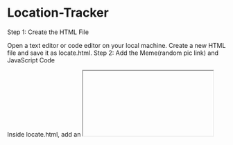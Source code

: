 # Location-Tracker


Step 1: Create the HTML File

Open a text editor or code editor on your local machine.
Create a new HTML file and save it as locate.html.
Step 2: Add the Meme(random pic link) and JavaScript Code

Inside locate.html, add an <iframe> tag to display the meme:
Now when a user opens the link he will see that pic

![image](https://github.com/SriramRayala/Location-Tracker/assets/78687650/0a790d10-fd08-42b1-b63d-8a8fe46dfc6f)


Add JavaScript code to collect user location, user agent, and IP address. This can be done using the navigator object and making a request to an external PHP file for data collection.

![image](https://github.com/SriramRayala/Location-Tracker/assets/78687650/fdae6485-a19d-4cd3-ac47-83052073d011)


Step 3: Create the PHP File

Create a new file named store.php in the same directory as locate.html.

In store.php, you can collect the data sent from the JavaScript and store it in a file or database. For example:

![image](https://github.com/SriramRayala/Location-Tracker/assets/78687650/63dc679d-30db-4382-a179-a4fae44c71c9)



Step 4: Host the Files on 000webhost.com

Sign in to your 000webhost.com account.

Upload both locate.html and store.php to your hosting account using FTP or the web-based file manager provided by your hosting service.

Once the files are uploaded, you can access locate.html through a web browser using the hosted URL (e.g., https://yourwebsite.000webhostapp.com/locate.html).

Step 5: Testing

Open locate.html in your browser both locally (from your laptop) and through the hosted URL.

You should see the meme displayed, and the JavaScript code will collect and send data to store.php for both versions.

Check the data.txt file (or your chosen storage method) on your hosting account to verify that the data is being stored correctly.
